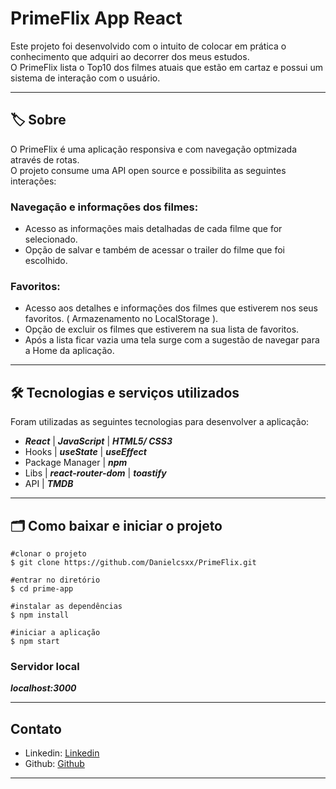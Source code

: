 # PrimeFlix App React
Este projeto foi desenvolvido com o intuito de colocar em prática o conhecimento que adquiri ao decorrer dos meus estudos.</br>
O PrimeFlix lista o Top10 dos filmes atuais que estão em cartaz e possui um sistema de interação com o usuário.

---

## 🏷️ Sobre
O PrimeFlix é uma aplicação responsiva e com navegação optmizada através de rotas.</br>
O projeto consume uma API open source e possibilita as seguintes interações:
 ### Navegação e informações dos filmes:
- Acesso as informações mais detalhadas de cada filme que for selecionado.
- Opção de salvar e também de acessar o trailer do filme que foi escolhido.

 ### Favoritos:
 - Acesso aos detalhes e informações dos filmes que estiverem nos seus favoritos. ( Armazenamento no LocalStorage ).
 - Opção de excluir os filmes que estiverem na sua lista de favoritos.
 - Após a lista ficar vazia uma tela surge com a sugestão de navegar para a Home da aplicação.

---

## 🛠️ Tecnologias e serviços utilizados
Foram utilizadas as seguintes tecnologias para desenvolver a aplicação:

- **_React_** | **_JavaScript_** | **_HTML5/ CSS3_**
- Hooks | **_useState_** | **_useEffect_**
- Package Manager | **_npm_**
- Libs | **_react-router-dom_** | **_toastify_**
- API | **_TMDB_**

---

## 🗂️ Como baixar e iniciar o projeto
    #clonar o projeto
    $ git clone https://github.com/Danielcsxx/PrimeFlix.git

    #entrar no diretório
    $ cd prime-app

    #instalar as dependências
    $ npm install

    #iniciar a aplicação
    $ npm start

### Servidor local
**_localhost:3000_**

---

## Contato 
- Linkedin: [Linkedin](https://www.linkedin.com/in/danielcsxx/)</br> 
- Github: [Github](https://github.com/Danielcsxx)

---


